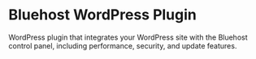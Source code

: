 Bluehost WordPress Plugin
==========================

WordPress plugin that integrates your WordPress site with the Bluehost control panel, including performance, security, and update features. 

